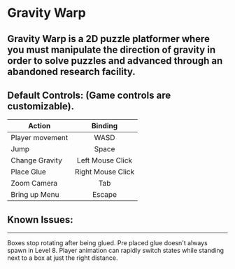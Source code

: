 # Gravity Warp

Gravity Warp is a 2D puzzle platformer where you must manipulate the direction of gravity in order to solve puzzles and advanced through an abandoned research facility.
---
## Default Controls: (Game controls are customizable).

| **Action**   |      **Binding**      |
|----------|:-------------:|
| Player movement | WASD |
| Jump |    Space   |
| Change Gravity | Left Mouse Click |
| Place Glue | Right Mouse Click |
| Zoom Camera | Tab |
| Bring up Menu | Escape |
  
## Known Issues:  
---
Boxes stop rotating after being glued.
Pre placed glue doesn't always spawn in Level 8.
Player animation can rapidly switch states while standing next to a box at just the right distance.

